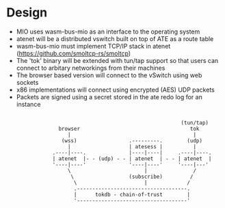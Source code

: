 # Design

- MIO uses wasm-bus-mio as an interface to the operating system
- atenet will be a distributed vswitch built on top of ATE as a route table
- wasm-bus-mio must implement TCP/IP stack in atenet
  (https://github.com/smoltcp-rs/smoltcp)
- The 'tok' binary will be extended with tun/tap support so that users
  can connect to arbitary networkings from their machines
- The browser based version will connect to the vSwitch using web sockets
- x86 implementations will connect using encrypted (AES) UDP packets
- Packets are signed using a secret stored in the ate redo log for an instance


```

                                                         (tun/tap)
                 browser                                    tok
                    |                                        |
                  (wss)                 .---------.        (udp)
                    |                   | atesess |          |
               .----|----.              |----|----|     .----|----.
               | atenet  |- - (udp) - - | atenet  | - - | atenet  |
               '----|----'              '----|----'     '----|---'
                    \                        |               /
                     \                  (subscribe)         /
                      \                      |             /
                      .------------------------------------.
                      |      tokdb - chain-of-trust        |
                      '------------------------------------'

```
